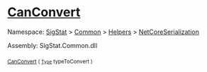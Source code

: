 # [CanConvert](./NetCoreFeatureDescriptorTConverter-100664076.md)

Namespace: [SigStat]() > [Common](./../../../README.md) > [Helpers](./../../README.md) > [NetCoreSerialization](./../README.md)

Assembly: SigStat.Common.dll

<sub>[CanConvert](./NetCoreFeatureDescriptorTConverter-100664076.md) ( [`Type`](https://docs.microsoft.com/en-us/dotnet/api/System.Type) typeToConvert )</sub>&nbsp;&nbsp;&nbsp;&nbsp;&nbsp;&nbsp;&nbsp;&nbsp;&nbsp;<sub></sub>
